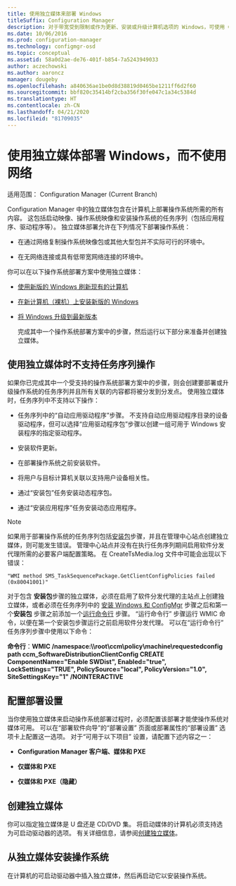 ```yaml
---
title: 使用独立媒体来部署 Windows
titleSuffix: Configuration Manager
description: 对于带宽受到限制或作为更新、安装或升级计算机选项的 Windows，可使用 Configuration Manager 中的独立媒体进行部署。
ms.date: 10/06/2016
ms.prod: configuration-manager
ms.technology: configmgr-osd
ms.topic: conceptual
ms.assetid: 58a0d2ae-de76-401f-b854-7a5243949033
author: aczechowski
ms.author: aaroncz
manager: dougeby
ms.openlocfilehash: a840636ae1be0d8d38819d0465be1211ff6d2f60
ms.sourcegitcommit: bbf820c35414bf2cba356f30fe047c1a34c5384d
ms.translationtype: HT
ms.contentlocale: zh-CN
ms.lasthandoff: 04/21/2020
ms.locfileid: "81709035"
---
```

# <a name="use-stand-alone-media-to-deploy-windows-without-using-the-network"></a>使用独立媒体部署 Windows，而不使用网络

适用范围：  Configuration Manager (Current Branch)

Configuration Manager 中的独立媒体包含在计算机上部署操作系统所需的所有内容。 这包括启动映像、操作系统映像和安装操作系统的任务序列（包括应用程序、驱动程序等）。 独立媒体部署允许在下列情况下部署操作系统：  

-   在通过网络复制操作系统映像包或其他大型包并不实际可行的环境中。  

-   在无网络连接或具有低带宽网络连接的环境中。  

你可以在以下操作系统部署方案中使用独立媒体：  

- [使用新版的 Windows 刷新现有的计算机](refresh-an-existing-computer-with-a-new-version-of-windows.md)  

- [在新计算机（裸机）上安装新版的 Windows](install-new-windows-version-new-computer-bare-metal.md)  

- [将 Windows 升级到最新版本](upgrade-windows-to-the-latest-version.md)  

  完成其中一个操作系统部署方案中的步骤，然后运行以下部分来准备并创建独立媒体。  

## <a name="task-sequence-actions-not-supported-when-using-stand-alone-media"></a>使用独立媒体时不支持任务序列操作  
 如果你已完成其中一个受支持的操作系统部署方案中的步骤，则会创建要部署或升级操作系统的任务序列并且所有关联的内容都将被分发到分发点。 使用独立媒体时，任务序列中不支持以下操作：  

-   任务序列中的“自动应用驱动程序”步骤。 不支持自动应用驱动程序目录的设备驱动程序，但可以选择“应用驱动程序包”步骤以创建一组可用于 Windows 安装程序的指定驱动程序。  

-   安装软件更新。  

-   在部署操作系统之前安装软件。  

-   将用户与目标计算机关联以支持用户设备相关性。  

-   通过“安装包”任务安装动态程序包。  

-   通过“安装应用程序”任务安装动态应用程序。  

> [!NOTE]  
>  如果用于部署操作系统的任务序列包括[安装包](../understand/task-sequence-steps.md#BKMK_InstallPackage)步骤，并且在管理中心站点创建独立媒体，则可能发生错误。 管理中心站点并没有在执行任务序列期间启用软件分发代理所需的必要客户端配置策略。 在 CreateTsMedia.log 文件中可能会出现以下错误：  
>   
>  `"WMI method SMS_TaskSequencePackage.GetClientConfigPolicies failed (0x80041001)"`
>   
>  对于包含 **安装包**步骤的独立媒体，必须在启用了软件分发代理的主站点上创建独立媒体，或者必须在任务序列中的 [安装 Windows 和 ConfigMgr](../understand/task-sequence-steps.md#BKMK_SetupWindowsandConfigMgr) 步骤之后和第一个**安装包** 步骤之前添加一个[运行命令行](../understand/task-sequence-steps.md#BKMK_RunCommandLine) 步骤。 “运行命令行”  步骤运行 WMIC 命令，以便在第一个安装包步骤运行之前启用软件分发代理。 可以在“运行命令行”  任务序列步骤中使用以下命令：  
>   
>  **命令行**：**WMIC /namespace:\\\root\ccm\policy\machine\requestedconfig path ccm_SoftwareDistributionClientConfig CREATE ComponentName="Enable SWDist", Enabled="true", LockSettings="TRUE", PolicySource="local", PolicyVersion="1.0", SiteSettingsKey="1" /NOINTERACTIVE**  

## <a name="configure-deployment-settings"></a>配置部署设置  
 当你使用独立媒体来启动操作系统部署过程时，必须配置该部署才能使操作系统对媒体可用。 可以在“部署软件向导”的“部署设置”  页面或部署属性的“部署设置”  选项卡上配置这一选项。  对于“可用于以下项目”  设置，请配置下述内容之一：  

-   **Configuration Manager 客户端、媒体和 PXE**  

-   **仅媒体和 PXE**  

-   **仅媒体和 PXE（隐藏）**  

## <a name="create-the-stand-alone-media"></a>创建独立媒体  
 你可以指定独立媒体是 U 盘还是 CD/DVD 集。 将启动媒体的计算机必须支持选为可启动驱动器的选项。 有关详细信息，请参阅[创建独立媒体](create-stand-alone-media.md)。  

## <a name="install-the-operating-system-from-stand-alone-media"></a>从独立媒体安装操作系统  
 在计算机的可启动驱动器中插入独立媒体，然后再启动它以安装操作系统。  
